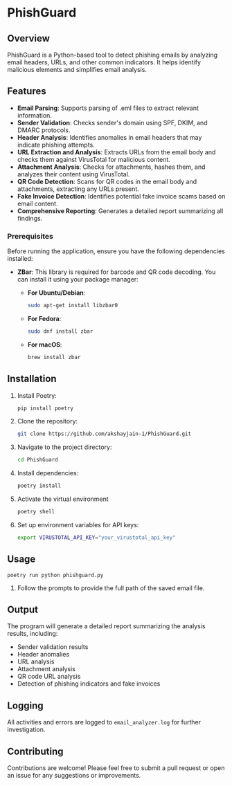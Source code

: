 # PhishGuard

## Overview
PhishGuard is a Python-based tool to detect phishing emails by analyzing email headers, URLs, and other common indicators. It helps identify malicious elements and simplifies email analysis.

## Features
- **Email Parsing**: Supports parsing of .eml files to extract relevant information.
- **Sender Validation**: Checks sender's domain using SPF, DKIM, and DMARC protocols.
- **Header Analysis**: Identifies anomalies in email headers that may indicate phishing attempts.
- **URL Extraction and Analysis**: Extracts URLs from the email body and checks them against VirusTotal for malicious content.
- **Attachment Analysis**: Checks for attachments, hashes them, and analyzes their content using VirusTotal.
- **QR Code Detection**: Scans for QR codes in the email body and attachments, extracting any URLs present.
- **Fake Invoice Detection**: Identifies potential fake invoice scams based on email content.
- **Comprehensive Reporting**: Generates a detailed report summarizing all findings.

### Prerequisites

Before running the application, ensure you have the following dependencies installed:

- **ZBar**: This library is required for barcode and QR code decoding. You can install it using your package manager:

  - **For Ubuntu/Debian**:
    ```bash
    sudo apt-get install libzbar0
    ```

  - **For Fedora**:
    ```bash
    sudo dnf install zbar
    ```

  - **For macOS**:
    ```bash
    brew install zbar
    ```

## Installation
1. Install Poetry: 
    ```bash 
    pip install poetry
2. Clone the repository:
   ```bash
   git clone https://github.com/akshayjain-1/PhishGuard.git
3. Navigate to the project directory:
    ```bash
    cd PhishGuard
4. Install dependencies:
    ```bash
    poetry install
5. Activate the virtual environment
    ```bash
    poetry shell
6. Set up environment variables for API keys:
    ```bash
    export VIRUSTOTAL_API_KEY="your_virustotal_api_key"

## Usage
```poetry run python phishguard.py ```
1. Follow the prompts to provide the full path of the saved email file.

## Output

The program will generate a detailed report summarizing the analysis results, including:
- Sender validation results
- Header anomalies
- URL analysis
- Attachment analysis
- QR code URL analysis
- Detection of phishing indicators and fake invoices

## Logging
All activities and errors are logged to `email_analyzer.log` for further investigation.

## Contributing
Contributions are welcome! Please feel free to submit a pull request or open an issue for any suggestions or improvements.
